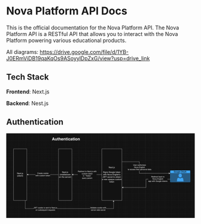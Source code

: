 # Nova Platform API Docs

This is the official documentation for the Nova Platform API. The Nova Platform API is a RESTful API that allows you to interact with the Nova Platform powering various educational products. 

All diagrams: https://drive.google.com/file/d/1YB-J0ERmViDB19qaKqOs9ASoyylDpZxG/view?usp=drive_link

## Tech Stack

**Frontend**: Next.js

**Backend**: Nest.js

## Authentication

![Authentication with Next.js and Nest.js](documentation/auth.png)